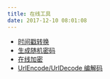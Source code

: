 ```yaml
---
title: 在线工具
date: 2017-12-10 08:01:08
---
```


- [时间戳转换](/2017/12/09/timestamp/)
- [生成随机密码](/2017/12/06/get-random/)
- [在线加密](/2017/12/19/tool-crypto/)
- [UrlEncode/UrlDecode 编解码](/2018/01/05/urlencode/)
